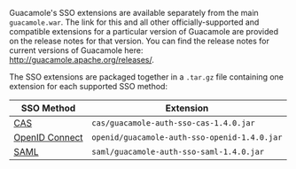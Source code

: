 Guacamole's SSO extensions are available separately from the main
`guacamole.war`. The link for this and all other officially-supported and
compatible extensions for a particular version of Guacamole are provided on the
release notes for that version. You can find the release notes for current
versions of Guacamole here: <http://guacamole.apache.org/releases/>.

The SSO extensions are packaged together in a `.tar.gz` file containing one
extension for each supported SSO method:

| SSO Method                    | Extension                                    |
| ----------------------------- | -------------------------------------------- |
| [CAS](cas-auth)               | `cas/guacamole-auth-sso-cas-1.4.0.jar`       |
| [OpenID Connect](openid-auth) | `openid/guacamole-auth-sso-openid-1.4.0.jar` |
| [SAML](saml-auth)             | `saml/guacamole-auth-sso-saml-1.4.0.jar`     |

